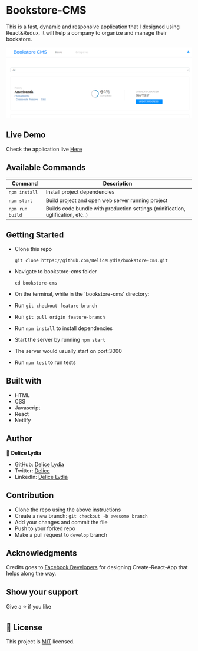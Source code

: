 # Bookstore-CMS
This is a fast, dynamic and responsive application that I designed using React&Redux, it will help a company to organize and manage their bookstore.

![screenshot](./shot.PNG)

## Live Demo

Check the application live [Here](https://bookstore-cms-app.netlify.app/)

## Available Commands

| Command | Description |
|---------|-------------|
| `npm install` | Install project dependencies |
| `npm start` | Build project and open web server running project |
| `npm run build` | Builds code bundle with production settings (minification, uglification, etc..) |

## Getting Started

* Clone this repo
    ```
    git clone https://github.com/DeliceLydia/bookstore-cms.git
    ```
* Navigate to bookstore-cms folder
    ```
    cd bookstore-cms
    ```
* On the terminal, while in the 'bookstore-cms' directory:

* Run ``` git checkout feature-branch ```

* Run ``` git pull origin feature-branch ```

* Run ``` npm install ``` to install dependencies

* Start the server by running ``` npm start ```
   
* The server would usually start on port:3000

* Run ``` npm test ``` to run tests

## Built with

- HTML
- CSS
- Javascript
- React
- Netlify

## Author

👤 **Delice Lydia**
  - GitHub: [Delice Lydia](https://github.com/DeliceLydia)
  - Twitter: [Delice](https://twitter.com/IngabireLydia3)
  - LinkedIn: [Delice Lydia](https://www.linkedin.com/in/delice-lydia/)

## Contribution

- Clone the repo using the above instructions
- Create a new branch: `git checkout -b awesome branch`
- Add your changes and commit the file
- Push to your forked repo
- Make a pull request to `develop` branch

## Acknowledgments

Credits goes to [Facebook Developers](https://github.com/facebook/create-react-app) for designing Create-React-App that helps along the way.

## Show your support

Give a ⭐️ if you like 

## 📝 License

This project is [MIT](https://github.com/DeliceLydia/bookstore-cms/blob/main/LICENSE) licensed.
